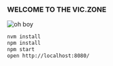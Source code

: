### WELCOME TO THE VIC.ZONE
![oh boy](https://media.giphy.com/media/cPxRDvlSj9QKA/giphy.gif)

```bash
nvm install
npm install
npm start
open http://localhost:8080/
```
